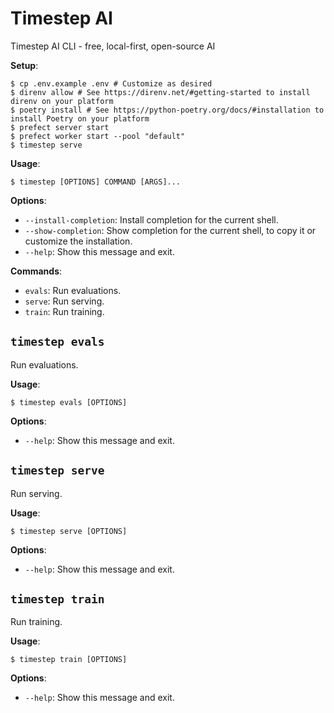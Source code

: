 # Timestep AI

Timestep AI CLI - free, local-first, open-source AI

**Setup**:

```console
$ cp .env.example .env # Customize as desired
$ direnv allow # See https://direnv.net/#getting-started to install direnv on your platform
$ poetry install # See https://python-poetry.org/docs/#installation to install Poetry on your platform
$ prefect server start
$ prefect worker start --pool "default"
$ timestep serve
```

**Usage**:

```console
$ timestep [OPTIONS] COMMAND [ARGS]...
```

**Options**:

* `--install-completion`: Install completion for the current shell.
* `--show-completion`: Show completion for the current shell, to copy it or customize the installation.
* `--help`: Show this message and exit.

**Commands**:

* `evals`: Run evaluations.
* `serve`: Run serving.
* `train`: Run training.

## `timestep evals`

Run evaluations.

**Usage**:

```console
$ timestep evals [OPTIONS]
```

**Options**:

* `--help`: Show this message and exit.

## `timestep serve`

Run serving.

**Usage**:

```console
$ timestep serve [OPTIONS]
```

**Options**:

* `--help`: Show this message and exit.

## `timestep train`

Run training.

**Usage**:

```console
$ timestep train [OPTIONS]
```

**Options**:

* `--help`: Show this message and exit.
